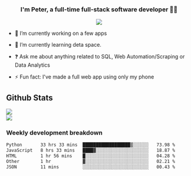 
### <div align="center">I'm Peter, a full-time full-stack software developer 👨‍💻</div>  
<div align="center">
<a href="https://ko-fi.com/theofficialpeter" target="_blank" style="display: inline-block;">
                <img
                    src="https://img.shields.io/badge/Donate-Ko--fi-F16061.svg?style=flat-square&logo=ko-fi" 
                    align="center"
                />
            </a> 
</div>  

- 🔭 I’m currently working on a few apps  
  

- 🌱 I’m currently learning deta space.  
  

- ❓ Ask me about anything related to SQL, Web Automation/Scraping or Data Analytics  
  

- ⚡ Fun fact: I've made a full web app using only my phone  
  



## Github Stats  
![](https://github-readme-stats.vercel.app/api?username=TheOfficialPeter&theme=tokyonight&hide_border=true&include_all_commits=false&count_private=false)<br/>
![](https://github-readme-stats.vercel.app/api/top-langs/?username=TheOfficialPeter&theme=tokyonight&hide_border=true&include_all_commits=false&count_private=false&layout=compact)

<h3>Weekly development breakdown</h3>

<!--START_SECTION:waka-->

```txt
Python       33 hrs 33 mins  ██████████████████▒░░░░░░   73.98 %
JavaScript   8 hrs 33 mins   ████▓░░░░░░░░░░░░░░░░░░░░   18.87 %
HTML         1 hr 56 mins    █░░░░░░░░░░░░░░░░░░░░░░░░   04.28 %
Other        1 hr            ▓░░░░░░░░░░░░░░░░░░░░░░░░   02.21 %
JSON         11 mins         ░░░░░░░░░░░░░░░░░░░░░░░░░   00.43 %
```

<!--END_SECTION:waka-->
